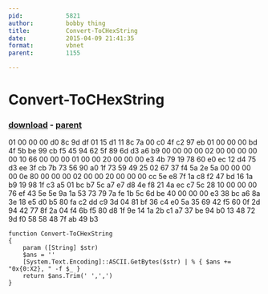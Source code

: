```yaml
---
pid:            5821
author:         bobby thing
title:          Convert-ToCHexString
date:           2015-04-09 21:41:35
format:         vbnet
parent:         1155

---
```


# Convert-ToCHexString

### [download](Scripts\5821.vb) - [parent](Scripts\1155.md)

01 00 00 00 d0 8c 9d df 01 15 d1 11 8c 7a 00 c0 4f c2 97 eb 01 
  00 00 00 bd 4f 5b be 99 cb f5 45 94 62 5f 89 6d d3 a6 b9 00 00 00 00 02 00 
  00 00 00 00 10 66 00 00 00 01 00 00 20 00 00 00 e3 4b 79 19 78 60 e0 ec 12 
  d4 75 d3 ee 3f cb 7b 73 56 90 a0 1f 73 59 49 25 02 67 37 f4 5a 2e 5a 00 00 
  00 00 0e 80 00 00 00 02 00 00 20 00 00 00 cc 5e e8 7f 1a c8 f2 47 bd 16 1a 
  b9 19 98 1f c3 a5 01 bc b7 5c a7 e7 d8 4e f8 21 4a ec c7 5c 28 10 00 00 00 
  76 ef 43 5e 5e 9a 1a 53 73 79 7a fe 1b 5c 6d be 40 00 00 00 e3 38 bc a6 8a 
  3e 18 e5 d0 b5 80 fa c2 dd c9 3d 04 81 bf 36 c4 e0 5a 35 69 42 f5 60 0f 2d 
  94 42 77 8f 2a 04 f4 6b f5 80 d8 1f 9e 14 1a 2b c1 a7 37 be 94 b0 13 48 72 
  9d f0 58 58 48 7f ab 49 b3


```vbnet
function Convert-ToCHexString 
{
	param ([String] $str) 
	$ans = ''
	[System.Text.Encoding]::ASCII.GetBytes($str) | % { $ans += "0x{0:X2}, " -f $_ }
	return $ans.Trim(' ',',')
}
```
